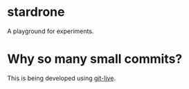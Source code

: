 # stardrone
A playground for experiments.

# Why so many small commits?
This is being developed using [git-live](http://github.com/nicolasfont/git-live).

